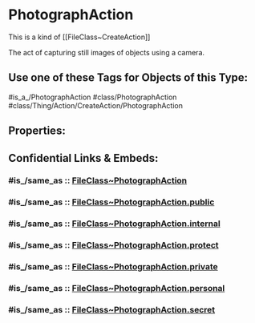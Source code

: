 ﻿---
excludes: 
extends: FileClass~Thing/FileClass~Action/FileClass~CreateAction
fields: []
icon: link-2
limit: 9
mapWithTag: true
tagNames:
- class/PhotographAction
- class/Thing/Action/CreateAction/PhotographAction
- is_a_/PhotographAction
- schema-org/PhotographAction
tags:
- class/FileClass
- class/PhotographAction
- is_a_/PhotographAction
- class/Thing/Action/CreateAction/PhotographAction
version: 2.0
---

# PhotographAction
This is a kind of [[FileClass~CreateAction]]

The act of capturing still images of objects using a camera.


## Use one of these Tags for Objects of this Type:

#is_a_/PhotographAction
#class/PhotographAction
#class/Thing/Action/CreateAction/PhotographAction

## Properties:


## Confidential Links & Embeds: 

### #is_/same_as :: [FileClass~PhotographAction](/_Standards/fileClass/FileClass~Thing/FileClass~Action/FileClass~CreateAction/FileClass~PhotographAction.md) 

### #is_/same_as :: [FileClass~PhotographAction.public](/_public/fileClass/FileClass~Thing/FileClass~Action/FileClass~CreateAction/FileClass~PhotographAction.public.md) 

### #is_/same_as :: [FileClass~PhotographAction.internal](/_internal/fileClass/FileClass~Thing/FileClass~Action/FileClass~CreateAction/FileClass~PhotographAction.internal.md) 

### #is_/same_as :: [FileClass~PhotographAction.protect](/_protect/fileClass/FileClass~Thing/FileClass~Action/FileClass~CreateAction/FileClass~PhotographAction.protect.md) 

### #is_/same_as :: [FileClass~PhotographAction.private](/_private/fileClass/FileClass~Thing/FileClass~Action/FileClass~CreateAction/FileClass~PhotographAction.private.md) 

### #is_/same_as :: [FileClass~PhotographAction.personal](/_personal/fileClass/FileClass~Thing/FileClass~Action/FileClass~CreateAction/FileClass~PhotographAction.personal.md) 

### #is_/same_as :: [FileClass~PhotographAction.secret](/_secret/fileClass/FileClass~Thing/FileClass~Action/FileClass~CreateAction/FileClass~PhotographAction.secret.md)

